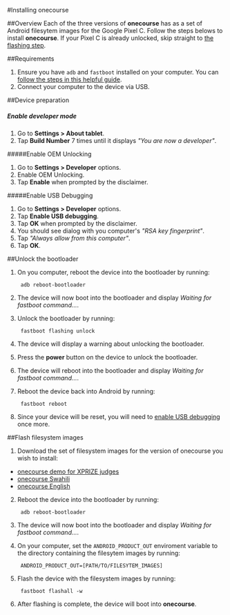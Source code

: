 #Installing onecourse

##Overview
Each of the three versions of **onecourse** has as a set of Android filesytem images for the Google Pixel C. Follow the steps belows to install **onecourse**. If your Pixel C is already unlocked, skip straight to [the flashing step](#flash-filesystem-images).

##Requirements
1. Ensure you have `adb` and `fastboot` installed on your computer. You can [follow the steps in this helpful guide](https://www.androidpit.com/how-to-install-adb-and-fastboot).
2. Connect your computer to the device via USB.


##Device preparation

##### Enable developer mode
1. Go to **Settings > About tablet**.
2. Tap **Build Number** 7 times until it displays _"You are now a developer"_.


#####Enable OEM Unlocking
1. Go to **Settings > Developer** options.
2. Enable OEM Unlocking.
3. Tap **Enable** when prompted by the disclaimer.

#####Enable USB Debugging
1. Go to **Settings > Developer** options.
2. Tap **Enable USB debugging**.
3. Tap **OK** when prompted by the disclaimer.
4. You should see dialog with you computer's _"RSA key fingerprint"_.
5. Tap _"Always allow from this computer"_.
6. Tap **OK**.

##Unlock the bootloader
1. On you computer, reboot the device into the bootloader by running:

        adb reboot-bootloader
 
2. The device will now boot into the bootloader and display _Waiting for fastboot command…_.

3. Unlock the bootloader by running:
 
        fastboot flashing unlock

4. The device will display a warning about unlocking the bootloader.
5. Press the **power** button on the device to unlock the bootloader.
6. The device will reboot into the bootloader and display _Waiting for fastboot command…_.
7. Reboot the device back into Android by running:
 
        fastboot reboot

8. Since your device will be reset, you will need to [enable USB debugging](#enable-usb-debugging) once more.



##Flash filesystem images

1. Download the set of filesystem images for the version of onecourse you wish to install:
 - [onecourse demo for XPRIZE judges](releases/download/v1.0.0/onecourse-demo-v1.0.0.tar.gz)
 - [onecourse Swahili](releases/download/v1.0.0/onecourse-swahili-v1.0.0.tar.gz)
 - [onecourse English](releases/download/v1.0.0/onecourse-english-v1.0.0.tar.gz)

2. Reboot the device into the bootloader by running:
 
        adb reboot-bootloader
 
3. The device will now boot into the bootloader and display _Waiting for fastboot command…_.


4. On your computer, set the `ANDROID_PRODUCT_OUT` enviroment variable to the directory containing the filesytem images by running:
 
        ANDROID_PRODUCT_OUT=[PATH/TO/FILESYTEM_IMAGES]

5. Flash the device with the filesystem images by running:

        fastboot flashall -w

6. After flashing is complete, the device will boot into **onecourse**.
